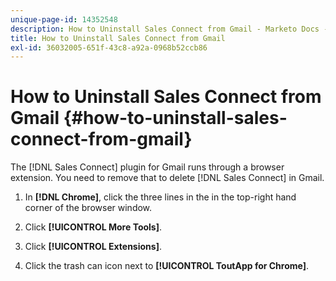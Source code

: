 ```yaml
---
unique-page-id: 14352548
description: How to Uninstall Sales Connect from Gmail - Marketo Docs - Product Documentation
title: How to Uninstall Sales Connect from Gmail
exl-id: 36032005-651f-43c8-a92a-0968b52ccb86
---
```

# How to Uninstall Sales Connect from Gmail {#how-to-uninstall-sales-connect-from-gmail}

The [!DNL Sales Connect] plugin for Gmail runs through a browser extension. You need to remove that to delete [!DNL Sales Connect] in Gmail.

1. In **[!DNL Chrome]**, click the three lines in the in the top-right hand corner of the browser window.

1. Click **[!UICONTROL More Tools]**.

1. Click **[!UICONTROL Extensions]**.

1. Click the trash can icon next to **[!UICONTROL ToutApp for Chrome]**.
